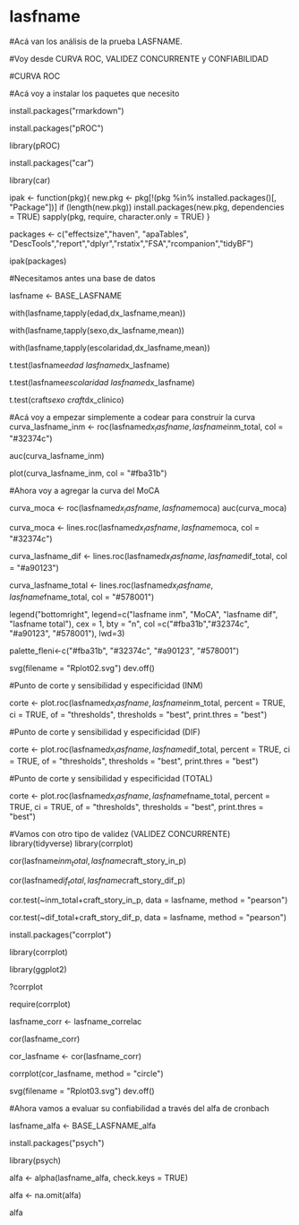 # lasfname
#Acá van los análisis de la prueba LASFNAME.

#Voy desde CURVA ROC, VALIDEZ CONCURRENTE y CONFIABILIDAD




#CURVA ROC

#Acá voy a instalar los paquetes que necesito

install.packages("rmarkdown")

install.packages("pROC")

library(pROC)

install.packages("car")

library(car)


ipak <- function(pkg){
  new.pkg <- pkg[!(pkg %in% installed.packages()[, "Package"])]
  if (length(new.pkg)) 
    install.packages(new.pkg, dependencies = TRUE)
  sapply(pkg, require, character.only = TRUE)
}



packages <- c("effectsize","haven", "apaTables", "DescTools","report","dplyr","rstatix","FSA","rcompanion","tidyBF")

ipak(packages)


#Necesitamos antes una base de datos

lasfname <- BASE_LASFNAME



with(lasfname,tapply(edad,dx_lasfname,mean))

with(lasfname,tapply(sexo,dx_lasfname,mean))

with(lasfname,tapply(escolaridad,dx_lasfname,mean))



t.test(lasfname$edad~lasfname$dx_lasfname)

t.test(lasfname$escolaridad~lasfname$dx_lasfname)

t.test(craft$sexo~craft$dx_clinico)



#Acá voy a empezar simplemente a codear para construir la curva
curva_lasfname_inm <- roc(lasfname$dx_lasfname, lasfname$inm_total, col = "#32374c")

auc(curva_lasfname_inm)

plot(curva_lasfname_inm, col = "#fba31b")


#Ahora voy a agregar la curva del MoCA

curva_moca <- roc(lasfname$dx_lasfname, lasfname$moca)
auc(curva_moca)

curva_moca <- lines.roc(lasfname$dx_lasfname, lasfname$moca, col = "#32374c")


curva_lasfname_dif <- lines.roc(lasfname$dx_lasfname, lasfname$dif_total, col = "#a90123")


curva_lasfname_total <- lines.roc(lasfname$dx_lasfname, lasfname$fname_total, col = "#578001")




legend("bottomright", legend=c("lasfname inm", "MoCA", "lasfname dif", "lasfname total"), cex = 1, bty = "n", col =c("#fba31b","#32374c", "#a90123", "#578001"), lwd=3)



palette_fleni<-c("#fba31b", "#32374c", "#a90123", "#578001")


svg(filename = "Rplot02.svg")
dev.off()
    


#Punto de corte y sensibilidad y especificidad (INM) 

corte <- plot.roc(lasfname$dx_lasfname, lasfname$inm_total, percent = TRUE, ci = TRUE, of = "thresholds", thresholds = "best", print.thres = "best")


#Punto de corte y sensibilidad y especificidad (DIF) 

corte <- plot.roc(lasfname$dx_lasfname, lasfname$dif_total, percent = TRUE, ci = TRUE, of = "thresholds", thresholds = "best", print.thres = "best")


#Punto de corte y sensibilidad y especificidad (TOTAL) 

corte <- plot.roc(lasfname$dx_lasfname, lasfname$fname_total, percent = TRUE, ci = TRUE, of = "thresholds", thresholds = "best", print.thres = "best")



#Vamos con otro tipo de validez (VALIDEZ CONCURRENTE)
library(tidyverse)
library(corrplot)


cor(lasfname$inm_total, lasfname$craft_story_in_p)

cor(lasfname$dif_total, lasfname$craft_story_dif_p)

cor.test(~inm_total+craft_story_in_p, data = lasfname, method = "pearson")

cor.test(~dif_total+craft_story_dif_p, data = lasfname, method = "pearson")


install.packages("corrplot")

library(corrplot)

library(ggplot2)

?corrplot


require(corrplot)

lasfname_corr <- lasfname_correlac

cor(lasfname_corr)

cor_lasfname <- cor(lasfname_corr)

corrplot(cor_lasfname, method = "circle")


svg(filename = "Rplot03.svg")
dev.off()


#Ahora vamos a evaluar su confiabilidad a través del alfa de cronbach

lasfname_alfa <- BASE_LASFNAME_alfa

install.packages("psych")

library(psych)

alfa <- alpha(lasfname_alfa, check.keys = TRUE)

alfa <- na.omit(alfa)

alfa
